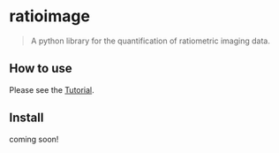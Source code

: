 # ratioimage
> A python library for the quantification of ratiometric imaging data.


## How to use

Please see the [Tutorial](https://morriso1.github.io/ratioimage/Tutorial.html).

## Install

coming soon!
